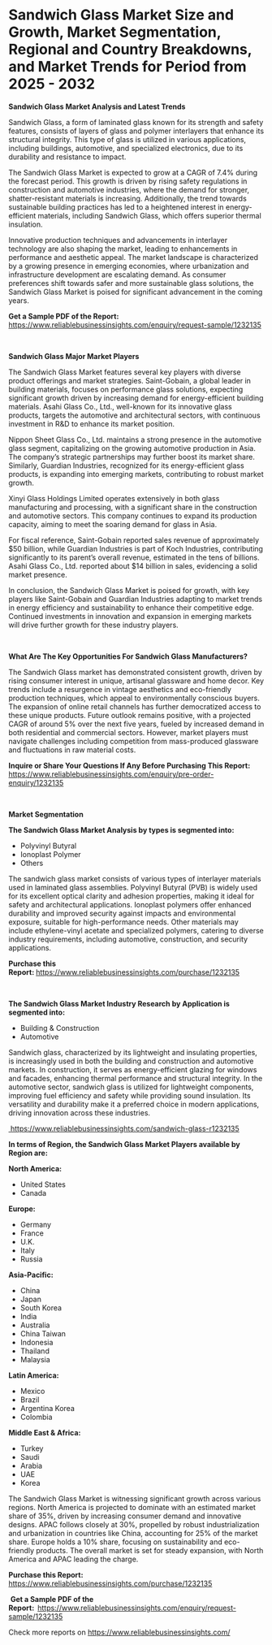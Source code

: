 <p><h1>Sandwich Glass Market Size and Growth, Market Segmentation, Regional and Country Breakdowns, and Market Trends for Period from 2025 -  2032</h1></p><p><strong>Sandwich Glass Market Analysis and Latest Trends</strong></p>
<p><p>Sandwich Glass, a form of laminated glass known for its strength and safety features, consists of layers of glass and polymer interlayers that enhance its structural integrity. This type of glass is utilized in various applications, including buildings, automotive, and specialized electronics, due to its durability and resistance to impact. </p><p>The Sandwich Glass Market is expected to grow at a CAGR of 7.4% during the forecast period. This growth is driven by rising safety regulations in construction and automotive industries, where the demand for stronger, shatter-resistant materials is increasing. Additionally, the trend towards sustainable building practices has led to a heightened interest in energy-efficient materials, including Sandwich Glass, which offers superior thermal insulation.</p><p>Innovative production techniques and advancements in interlayer technology are also shaping the market, leading to enhancements in performance and aesthetic appeal. The market landscape is characterized by a growing presence in emerging economies, where urbanization and infrastructure development are escalating demand. As consumer preferences shift towards safer and more sustainable glass solutions, the Sandwich Glass Market is poised for significant advancement in the coming years.</p></p>
<p><strong>Get a Sample PDF of the Report:&nbsp;</strong> <a href="https://www.reliablebusinessinsights.com/enquiry/request-sample/1232135?utm_campaign=97&utm_medium=2&utm_source=Github&utm_content=ia&utm_term=30012025&utm_id=sandwich-glass">https://www.reliablebusinessinsights.com/enquiry/request-sample/1232135</a></p>
<p>&nbsp;</p>
<p><strong>Sandwich Glass Major Market Players</strong></p>
<p><p>The Sandwich Glass Market features several key players with diverse product offerings and market strategies. Saint-Gobain, a global leader in building materials, focuses on performance glass solutions, expecting significant growth driven by increasing demand for energy-efficient building materials. Asahi Glass Co., Ltd., well-known for its innovative glass products, targets the automotive and architectural sectors, with continuous investment in R&D to enhance its market position.</p><p>Nippon Sheet Glass Co., Ltd. maintains a strong presence in the automotive glass segment, capitalizing on the growing automotive production in Asia. The company’s strategic partnerships may further boost its market share. Similarly, Guardian Industries, recognized for its energy-efficient glass products, is expanding into emerging markets, contributing to robust market growth.</p><p>Xinyi Glass Holdings Limited operates extensively in both glass manufacturing and processing, with a significant share in the construction and automotive sectors. This company continues to expand its production capacity, aiming to meet the soaring demand for glass in Asia.</p><p>For fiscal reference, Saint-Gobain reported sales revenue of approximately $50 billion, while Guardian Industries is part of Koch Industries, contributing significantly to its parent’s overall revenue, estimated in the tens of billions. Asahi Glass Co., Ltd. reported about $14 billion in sales, evidencing a solid market presence.</p><p>In conclusion, the Sandwich Glass Market is poised for growth, with key players like Saint-Gobain and Guardian Industries adapting to market trends in energy efficiency and sustainability to enhance their competitive edge. Continued investments in innovation and expansion in emerging markets will drive further growth for these industry players.</p></p>
<p>&nbsp;</p>
<p><strong>What Are The Key Opportunities For Sandwich Glass Manufacturers?</strong></p>
<p><p>The Sandwich Glass market has demonstrated consistent growth, driven by rising consumer interest in unique, artisanal glassware and home decor. Key trends include a resurgence in vintage aesthetics and eco-friendly production techniques, which appeal to environmentally conscious buyers. The expansion of online retail channels has further democratized access to these unique products. Future outlook remains positive, with a projected CAGR of around 5% over the next five years, fueled by increased demand in both residential and commercial sectors. However, market players must navigate challenges including competition from mass-produced glassware and fluctuations in raw material costs.</p></p>
<p><strong>Inquire or Share Your Questions If Any Before Purchasing This Report:</strong> <a href="https://www.reliablebusinessinsights.com/enquiry/pre-order-enquiry/1232135?utm_campaign=97&utm_medium=2&utm_source=Github&utm_content=ia&utm_term=30012025&utm_id=sandwich-glass">https://www.reliablebusinessinsights.com/enquiry/pre-order-enquiry/1232135</a></p>
<p>&nbsp;</p>
<p><strong>Market Segmentation</strong></p>
<p><strong>The Sandwich Glass Market Analysis by types is segmented into:</strong></p>
<p><ul><li>Polyvinyl Butyral</li><li>Ionoplast Polymer</li><li>Others</li></ul></p>
<p><p>The sandwich glass market consists of various types of interlayer materials used in laminated glass assemblies. Polyvinyl Butyral (PVB) is widely used for its excellent optical clarity and adhesion properties, making it ideal for safety and architectural applications. Ionoplast polymers offer enhanced durability and improved security against impacts and environmental exposure, suitable for high-performance needs. Other materials may include ethylene-vinyl acetate and specialized polymers, catering to diverse industry requirements, including automotive, construction, and security applications.</p></p>
<p><strong>Purchase this Report:&nbsp;</strong><a href="https://www.reliablebusinessinsights.com/purchase/1232135?utm_campaign=97&utm_medium=2&utm_source=Github&utm_content=ia&utm_term=30012025&utm_id=sandwich-glass">https://www.reliablebusinessinsights.com/purchase/1232135</a></p>
<p>&nbsp;</p>
<p><strong>The Sandwich Glass Market Industry Research by Application is segmented into:</strong></p>
<p><ul><li>Building & Construction</li><li>Automotive</li></ul></p>
<p><p>Sandwich glass, characterized by its lightweight and insulating properties, is increasingly used in both the building and construction and automotive markets. In construction, it serves as energy-efficient glazing for windows and facades, enhancing thermal performance and structural integrity. In the automotive sector, sandwich glass is utilized for lightweight components, improving fuel efficiency and safety while providing sound insulation. Its versatility and durability make it a preferred choice in modern applications, driving innovation across these industries.</p></p>
<p><a href="https://www.reliablebusinessinsights.com/sandwich-glass-r1232135?utm_campaign=97&utm_medium=2&utm_source=Github&utm_content=ia&utm_term=30012025&utm_id=sandwich-glass">&nbsp;https://www.reliablebusinessinsights.com/sandwich-glass-r1232135</a></p>
<p><strong>In terms of Region, the Sandwich Glass Market Players available by Region are:</strong></p>
<p>
    <p> <strong> North America: </strong>
        <ul>
            <li>United States</li>
            <li>Canada</li>
        </ul>
        </p> 
    <p> <strong> Europe: </strong>
        <ul>
            <li>Germany</li>
            <li>France</li>
            <li>U.K.</li>
            <li>Italy</li>
            <li>Russia</li>
        </ul>
        </p> 
    <p> <strong> Asia-Pacific: </strong>
        <ul>
            <li>China</li>
            <li>Japan</li>
            <li>South Korea</li>
            <li>India</li>
            <li>Australia</li>
            <li>China Taiwan</li>
            <li>Indonesia</li>
            <li>Thailand</li>
            <li>Malaysia</li>
        </ul>
        </p> 
    <p> <strong> Latin America: </strong>
        <ul>
            <li>Mexico</li>
            <li>Brazil</li>
            <li>Argentina Korea</li>
            <li>Colombia</li>
        </ul>
        </p> 
    <p> <strong> Middle East & Africa: </strong>
        <ul>
            <li>Turkey</li>
            <li>Saudi</li>
            <li>Arabia</li>
            <li>UAE</li>
            <li>Korea</li>
        </ul>
    </p>
    </p>
<p><p>The Sandwich Glass Market is witnessing significant growth across various regions. North America is projected to dominate with an estimated market share of 35%, driven by increasing consumer demand and innovative designs. APAC follows closely at 30%, propelled by robust industrialization and urbanization in countries like China, accounting for 25% of the market share. Europe holds a 10% share, focusing on sustainability and eco-friendly products. The overall market is set for steady expansion, with North America and APAC leading the charge.</p></p>
<p><strong>Purchase this Report: </strong><a href="https://www.reliablebusinessinsights.com/purchase/1232135?utm_campaign=97&utm_medium=2&utm_source=Github&utm_content=ia&utm_term=30012025&utm_id=sandwich-glass">https://www.reliablebusinessinsights.com/purchase/1232135</a></p>
<p>&nbsp;<strong>Get a Sample PDF of the Report:&nbsp;&nbsp;</strong><a href="https://www.reliablebusinessinsights.com/enquiry/request-sample/1232135?utm_campaign=97&utm_medium=2&utm_source=Github&utm_content=ia&utm_term=30012025&utm_id=sandwich-glass">https://www.reliablebusinessinsights.com/enquiry/request-sample/1232135</a></p>
<p><strong></strong></p>
<p>Check more reports on <a href="https://www.reliablebusinessinsights.com/?utm_campaign=97&utm_medium=2&utm_source=Github&utm_content=ia&utm_term=30012025&utm_id=sandwich-glass">https://www.reliablebusinessinsights.com/</a></p>